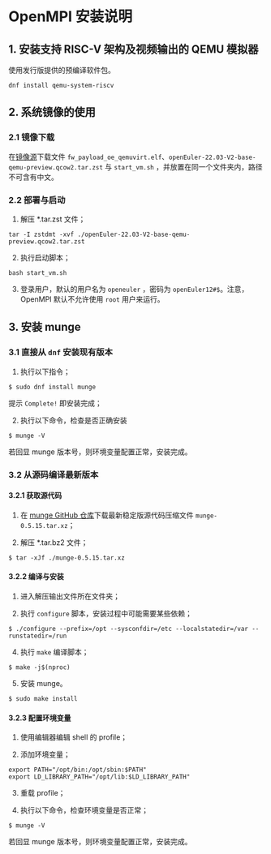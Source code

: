 # OpenMPI 安装说明

## 1. 安装支持 RISC-V 架构及视频输出的 QEMU 模拟器

使用发行版提供的预编译软件包。

```
dnf install qemu-system-riscv
```

## 2. 系统镜像的使用

### 2.1 镜像下载

在[镜像源](https://mirror.iscas.ac.cn/openeuler-sig-riscv/openEuler-RISC-V/preview/openEuler-22.03-V2-riscv64/QEMU/)下载文件 `fw_payload_oe_qemuvirt.elf`、`openEuler-22.03-V2-base-qemu-preview.qcow2.tar.zst` 与 `start_vm.sh` ，并放置在同一个文件夹内，路径不可含有中文。

### 2.2 部署与启动

1. 解压 \*.tar.zst 文件；

```
tar -I zstdmt -xvf ./openEuler-22.03-V2-base-qemu-preview.qcow2.tar.zst
```

2. 执行启动脚本；

```
bash start_vm.sh
```

3. 登录用户，默认的用户名为 `openeuler` ，密码为 `openEuler12#$`。注意，OpenMPI 默认不允许使用 `root` 用户来运行。

## 3. 安装 munge

### 3.1 直接从 `dnf` 安装现有版本

1. 执行以下指令；

```
$ sudo dnf install munge
```

提示 `Complete!` 即安装完成；

2. 执行以下命令，检查是否正确安装

```
$ munge -V
```

若回显 munge 版本号，则环境变量配置正常，安装完成。

### 3.2 从源码编译最新版本

#### 3.2.1 获取源代码

1. 在 [munge GitHub 仓库](https://github.com/dun/munge/releases/)下载最新稳定版源代码压缩文件 `munge-0.5.15.tar.xz`；

2. 解压 \*.tar.bz2 文件；

```
$ tar -xJf ./munge-0.5.15.tar.xz
```

#### 3.2.2 编译与安装

1. 进入解压输出文件所在文件夹；

2. 执行 `configure` 脚本，安装过程中可能需要某些依赖；

```
$ ./configure --prefix=/opt --sysconfdir=/etc --localstatedir=/var --runstatedir=/run
```

4. 执行 `make` 编译脚本；

```
$ make -j$(nproc)
```

5. 安装 munge。

```
$ sudo make install
```

#### 3.2.3 配置环境变量

1. 使用编辑器编辑 shell 的 profile；

2. 添加环境变量；

```
export PATH="/opt/bin:/opt/sbin:$PATH"
export LD_LIBRARY_PATH="/opt/lib:$LD_LIBRARY_PATH"
```

3. 重载 profile；

4. 执行以下命令，检查环境变量是否正常；

```
$ munge -V
```

若回显 munge 版本号，则环境变量配置正常，安装完成。
